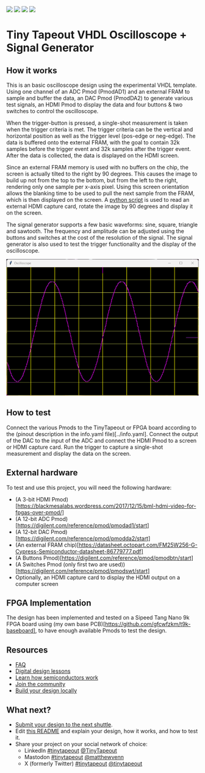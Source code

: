 ![](../../workflows/gds/badge.svg) ![](../../workflows/docs/badge.svg) ![](../../workflows/test/badge.svg) ![](../../workflows/fpga/badge.svg)

# Tiny Tapeout VHDL Oscilloscope + Signal Generator

## How it works

This is an basic oscilloscope design using the experimental VHDL template. Using one channel of an ADC Pmod (PmodAD1) and an external FRAM to sample and buffer the data, an DAC Pmod (PmodDA2) to generate various test signals, an HDMI Pmod to display the data and four buttons & two switches to control the oscilloscope.

When the trigger-button is pressed, a single-shot measurement is taken when the trigger criteria is met. The trigger criteria can be the vertical and horizontal position as well as the trigger level (pos-edge or neg-edge). The data is buffered onto the external FRAM, with the goal to contain 32k samples before the trigger event and 32k samples after the trigger event. After the data is collected, the data is displayed on the HDMI screen.

Since an external FRAM memory is used with no buffers on the chip, the screen is actually tilted to the right by 90 degrees. This causes the image to build up not from the top to the bottom, but from the left to the right, rendering only one sample per x-axis pixel. Using this screen orientation allows the blanking time to be used to pull the next sample from the FRAM, which is then displayed on the screen. A [python script](docs/show_scope.py) is used to read an external HDMI capture card, rotate the image by 90 degrees and display it on the screen.

The signal generator supports a few basic waveforms: sine, square, triangle and sawtooth. The frequency and amplitude can be adjusted using the buttons and switches at the cost of the resolution of the signal. The signal generator is also used to test the trigger functionality and the display of the oscilloscope.

![Image of Scope](docs/scope_screen.png)

## How to test

Connect the various Pmods to the TinyTapeout or FPGA board according to the (pinout description in the info.yaml file)[../info.yaml]. Connect the output of the DAC to the input of the ADC and connect the HDMI Pmod to a screen or HDMI capture card. Run the trigger to capture a single-shot measurement and display the data on the screen.

## External hardware

To test and use this project, you will need the following hardware:
 - (A 3-bit HDMI Pmod)[https://blackmesalabs.wordpress.com/2017/12/15/bml-hdmi-video-for-fpgas-over-pmod/]
 - (A 12-bit ADC Pmod)[https://digilent.com/reference/pmod/pmodad1/start]
 - (A 12-bit DAC Pmod)[https://digilent.com/reference/pmod/pmodda2/start]
 - (An external FRAM chip)[https://datasheet.octopart.com/FM25W256-G-Cypress-Semiconductor-datasheet-86779777.pdf]
 - (A Buttons Pmod)[https://digilent.com/reference/pmod/pmodbtn/start]
 - (A Switches Pmod (only first two are used))[https://digilent.com/reference/pmod/pmodswt/start]
 - Optionally, an HDMI capture card to display the HDMI output on a computer screen

 ## FPGA Implementation

 The design has been implemented and tested on a Sipeed Tang Nano 9k FPGA board using (my own base PCB)[https://github.com/gfcwfzkm/t9k-baseboard], to have enough available Pmods to test the design.

## Resources

- [FAQ](https://tinytapeout.com/faq/)
- [Digital design lessons](https://tinytapeout.com/digital_design/)
- [Learn how semiconductors work](https://tinytapeout.com/siliwiz/)
- [Join the community](https://tinytapeout.com/discord)
- [Build your design locally](https://www.tinytapeout.com/guides/local-hardening/)

## What next?

- [Submit your design to the next shuttle](https://app.tinytapeout.com/).
- Edit [this README](README.md) and explain your design, how it works, and how to test it.
- Share your project on your social network of choice:
  - LinkedIn [#tinytapeout](https://www.linkedin.com/search/results/content/?keywords=%23tinytapeout) [@TinyTapeout](https://www.linkedin.com/company/100708654/)
  - Mastodon [#tinytapeout](https://chaos.social/tags/tinytapeout) [@matthewvenn](https://chaos.social/@matthewvenn)
  - X (formerly Twitter) [#tinytapeout](https://twitter.com/hashtag/tinytapeout) [@tinytapeout](https://twitter.com/tinytapeout)
